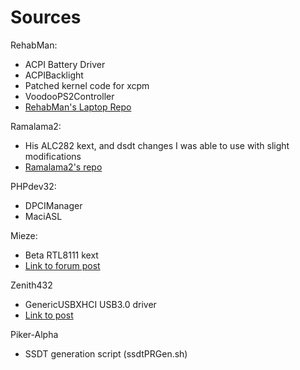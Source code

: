 Sources
========


RehabMan:

+ ACPI Battery Driver
+ ACPIBacklight
+ Patched kernel code for xcpm
+ VoodooPS2Controller
+ [RehabMan's Laptop Repo](https://github.com/RehabMan/Laptop-DSDT-Patch)


Ramalama2:

+ His ALC282 kext, and dsdt changes I was able to use with slight modifications
+ [Ramalama2's repo](https://github.com/Ramalama2/UX301_DSDT)


PHPdev32:

+ DPCIManager
+ MaciASL 


Mieze:

+ Beta RTL8111 kext
+ [Link to forum post](http://www.insanelymac.com/forum/topic/287161-new-driver-for-realtek-rtl8111/page-24#entry1991840)


Zenith432

+ GenericUSBXHCI USB3.0 driver 
+ [Link to post](http://www.insanelymac.com/forum/topic/286860-genericusbxhci-usb-30-driver-for-osx-with-source/)

Piker-Alpha

+ SSDT generation script (ssdtPRGen.sh)